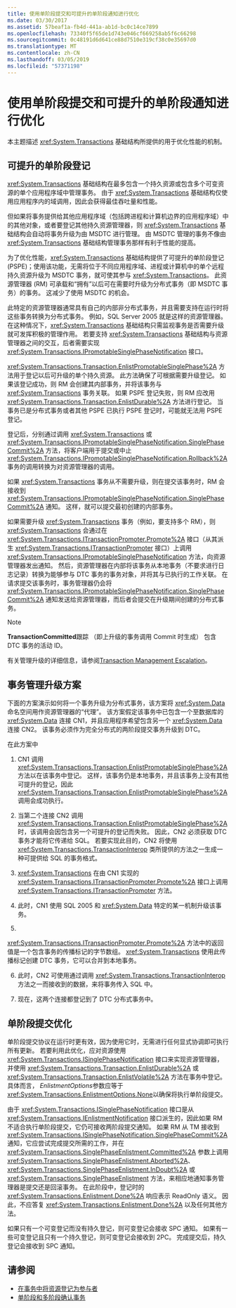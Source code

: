 ```yaml
---
title: 使用单阶段提交和可提升的单阶段通知进行优化
ms.date: 03/30/2017
ms.assetid: 57beaf1a-fb4d-441a-ab1d-bc0c14ce7899
ms.openlocfilehash: 73340f5f65de1d743e046cf669258ab5f6c66298
ms.sourcegitcommit: 0c48191d6d641ce88d7510e319cf38c0e35697d0
ms.translationtype: MT
ms.contentlocale: zh-CN
ms.lasthandoff: 03/05/2019
ms.locfileid: "57371198"
---
```

# <a name="optimization-using-single-phase-commit-and-promotable-single-phase-notification"></a>使用单阶段提交和可提升的单阶段通知进行优化

本主题描述 <xref:System.Transactions> 基础结构所提供的用于优化性能的机制。

## <a name="promotable-single-phase-enlistment"></a>可提升的单阶段登记

<xref:System.Transactions> 基础结构在最多包含一个持久资源或包含多个可变资源的单个应用程序域中管理事务。 由于 <xref:System.Transactions> 基础结构仅使用应用程序内的域调用，因此会获得最佳吞吐量和性能。

但如果将事务提供给其他应用程序域（包括跨进程和计算机边界的应用程序域）中的其他对象，或者要登记其他持久资源管理器，则 <xref:System.Transactions> 基础结构会自动将事务升级为由 MSDTC 进行管理。 由 MSDTC 管理的事务不像由 <xref:System.Transactions> 基础结构管理事务那样有利于性能的提高。

为了优化性能，<xref:System.Transactions> 基础结构提供了可提升的单阶段登记 (PSPE)；使用该功能，无需将位于不同应用程序域、进程或计算机中的单个远程持久资源升级为 MSDTC 事务，就可使其参与 <xref:System.Transactions>。 此资源管理器 (RM) 可承载和“拥有”以后可在需要时升级为分布式事务（即 MSDTC 事务）的事务。 这减少了使用 MSDTC 的机会。

此特定的资源管理器通常具有自己的内部非分布式事务，并且需要支持在运行时将这些事务转换为分布式事务。 例如，SQL Server 2005 就是这样的资源管理器。 在这种情况下，<xref:System.Transactions> 基础结构只需监视事务是否需要升级就可发挥积极的管理作用。 若要支持 <xref:System.Transactions> 基础结构与资源管理器之间的交互，后者需要实现 <xref:System.Transactions.IPromotableSinglePhaseNotification> 接口。

<xref:System.Transactions.Transaction.EnlistPromotableSinglePhase%2A> 方法用于登记以后可升级的单个持久资源。 此方法确保了可根据需要升级登记。 如果该登记成功，则 RM 会创建其内部事务，并将该事务与 <xref:System.Transactions> 事务关联。 如果 PSPE 登记失败，则 RM 应改用 <xref:System.Transactions.Transaction.EnlistDurable%2A> 方法进行登记。 当事务已是分布式事务或者其他 PSPE 已执行 PSPE 登记时，可能就无法用 PSPE 登记。

登记后，分别通过调用 <xref:System.Transactions> 或 <xref:System.Transactions.IPromotableSinglePhaseNotification.SinglePhaseCommit%2A> 方法，将客户端用于提交或中止 <xref:System.Transactions.IPromotableSinglePhaseNotification.Rollback%2A> 事务的调用转换为对资源管理器的调用。

如果 <xref:System.Transactions> 事务从不需要升级，则在提交该事务时，RM 会接收到 <xref:System.Transactions.IPromotableSinglePhaseNotification.SinglePhaseCommit%2A> 通知。 这样，就可以提交最初创建的内部事务。

如果需要升级 <xref:System.Transactions> 事务（例如，要支持多个 RM），则 <xref:System.Transactions> 会通过在 <xref:System.Transactions.ITransactionPromoter.Promote%2A> 接口（从其派生 <xref:System.Transactions.ITransactionPromoter> 接口）上调用 <xref:System.Transactions.IPromotableSinglePhaseNotification> 方法，向资源管理器发出通知。 然后，资源管理器在内部将该事务从本地事务（不要求进行日志记录）转换为能够参与 DTC 事务的事务对象，并将其与已执行的工作关联。 在请求提交该事务时，事务管理器仍会将 <xref:System.Transactions.IPromotableSinglePhaseNotification.SinglePhaseCommit%2A> 通知发送给资源管理器，而后者会提交在升级期间创建的分布式事务。

> [!NOTE]
> **TransactionCommitted**跟踪 （即上升级的事务调用 Commit 时生成） 包含 DTC 事务的活动 ID。

有关管理升级的详细信息，请参阅[Transaction Management Escalation](../../../../docs/framework/data/transactions/transaction-management-escalation.md)。

## <a name="transaction-management-escalation-scenario"></a>事务管理升级方案

下面的方案演示如何将一个事务升级为分布式事务，该方案将 <xref:System.Data> 命名空间用作资源管理器的“代理”。 该方案假定该事务中已包含一个至数据库的 <xref:System.Data> 连接 CN1，并且应用程序希望包含另一个 <xref:System.Data> 连接 CN2。 该事务必须作为完全分布式的两阶段提交事务升级到 DTC。

在此方案中

1. CN1 调用 <xref:System.Transactions.Transaction.EnlistPromotableSinglePhase%2A> 方法以在该事务中登记。 这样，该事务仍是本地事务，并且该事务上没有其他可提升的登记，因此 <xref:System.Transactions.Transaction.EnlistPromotableSinglePhase%2A> 调用会成功执行。

2. 当第二个连接 CN2 调用 <xref:System.Transactions.Transaction.EnlistPromotableSinglePhase%2A> 时，该调用会因包含另一个可提升的登记而失败。 因此，CN2 必须获取 DTC 事务才能将它传递给 SQL。 若要实现此目的，CN2 将使用 <xref:System.Transactions.TransactionInterop> 类所提供的方法之一生成一种可提供给 SQL 的事务格式。

3. <xref:System.Transactions> 在由 CN1 实现的 <xref:System.Transactions.ITransactionPromoter.Promote%2A> 接口上调用 <xref:System.Transactions.ITransactionPromoter> 方法。

4. 此时，CN1 使用 SQL 2005 和 <xref:System.Data> 特定的某一机制升级该事务。

5. 
  <xref:System.Transactions.ITransactionPromoter.Promote%2A> 方法中的返回值是一个包含事务的传播标记的字节数组。  <xref:System.Transactions> 使用此传播标记创建 DTC 事务，它可以合并到本地事务。

6. 此时，CN2 可使用通过调用 <xref:System.Transactions.TransactionInterop> 方法之一而接收到的数据，来将事务传入 SQL 中。

7. 现在，这两个连接都登记到了 DTC 分布式事务中。

## <a name="single-phase-commit-optimization"></a>单阶段提交优化

单阶段提交协议在运行时更有效，因为使用它时，无需进行任何显式协调即可执行所有更新。 若要利用此优化，应对资源使用 <xref:System.Transactions.ISinglePhaseNotification> 接口来实现资源管理器，并使用 <xref:System.Transactions.Transaction.EnlistDurable%2A> 或 <xref:System.Transactions.Transaction.EnlistVolatile%2A> 方法在事务中登记。 具体而言， *EnlistmentOptions*参数应等于<xref:System.Transactions.EnlistmentOptions.None>以确保将执行单阶段提交。

由于 <xref:System.Transactions.ISinglePhaseNotification> 接口是从 <xref:System.Transactions.IEnlistmentNotification> 接口派生的，因此如果 RM 不适合执行单阶段提交，它仍可接收两阶段提交通知。 如果 RM 从 TM 接收到 <xref:System.Transactions.ISinglePhaseNotification.SinglePhaseCommit%2A> 通知，它应尝试完成提交所需的工作，并在 <xref:System.Transactions.SinglePhaseEnlistment.Committed%2A> 参数上调用 <xref:System.Transactions.SinglePhaseEnlistment.Aborted%2A>、<xref:System.Transactions.SinglePhaseEnlistment.InDoubt%2A> 或 <xref:System.Transactions.SinglePhaseEnlistment> 方法，来相应地通知事务管理器是提交还是回滚事务。 在此阶段中，登记时的 <xref:System.Transactions.Enlistment.Done%2A> 响应表示 ReadOnly 语义。 因此，不应答复 <xref:System.Transactions.Enlistment.Done%2A> 以及任何其他方法。

如果只有一个可变登记而没有持久登记，则可变登记会接收 SPC 通知。 如果有一些可变登记且只有一个持久登记，则可变登记会接收到 2PC。 完成提交后，持久登记会接收到 SPC 通知。

## <a name="see-also"></a>请参阅

- [在事务中将资源登记为参与者](../../../../docs/framework/data/transactions/enlisting-resources-as-participants-in-a-transaction.md)
- [单阶段和多阶段确认事务](../../../../docs/framework/data/transactions/committing-a-transaction-in-single-phase-and-multi-phase.md)
